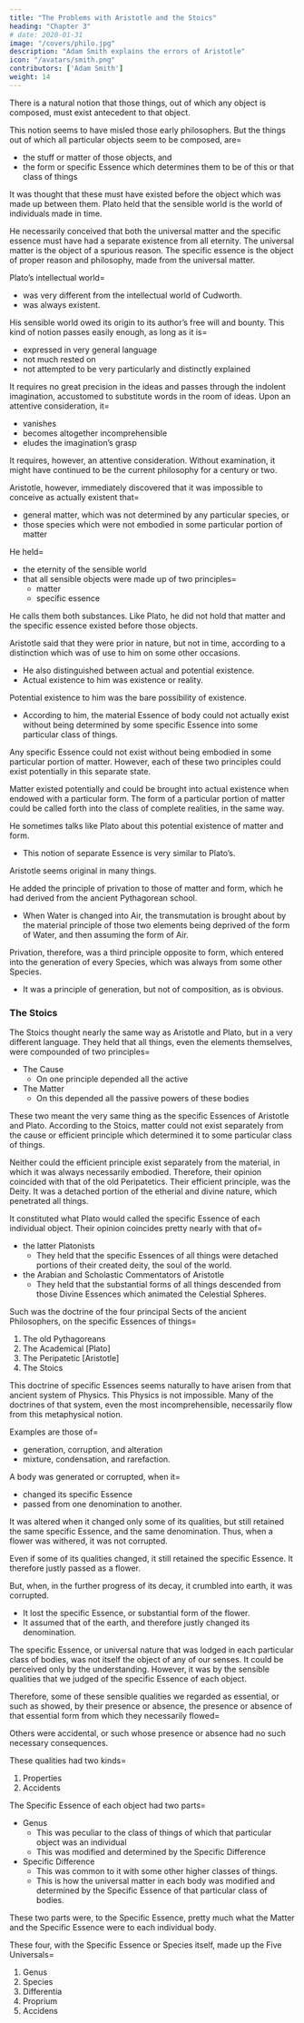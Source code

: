 ```yaml
---
title: "The Problems with Aristotle and the Stoics"
heading: "Chapter 3"
# date: 2020-01-31
image: "/covers/philo.jpg"
description: "Adam Smith explains the errors of Aristotle"
icon: "/avatars/smith.png"
contributors: ['Adam Smith']
weight: 14
---
```




There is a natural notion that those things, out of which any object is composed, must exist antecedent to that object.

This notion seems to have misled those early philosophers.
But the things out of which all particular objects seem to be composed, are= 
- the stuff or matter of those objects, and
- the form or specific Essence which determines them to be of this or that class of things

It was thought that these must have existed before the object which was made up between them. Plato held that the sensible world is the world of individuals made in time.

He necessarily conceived that both the universal matter and the specific essence must have had a separate existence from all eternity.
The universal matter is the object of a spurious reason.
The specific essence is the object of proper reason and philosophy, made from the universal matter.

Plato’s intellectual world= 
- was very different from the intellectual world of Cudworth.
- was always existent.

His sensible world owed its origin to its author’s free will and bounty. This kind of notion passes easily enough, as long as it is= 
- expressed in very general language
- not much rested on
- not attempted to be very particularly and distinctly explained

It requires no great precision in the ideas and passes through the indolent imagination, accustomed to substitute words in the room of ideas. Upon an attentive consideration, it= 
- vanishes
- becomes altogether incomprehensible
- eludes the imagination’s grasp

It requires, however, an attentive consideration. Without examination, it might have continued to be the current philosophy for a century or two.

Aristotle, however, immediately discovered that it was impossible to conceive as actually existent that= 
- general matter, which was not determined by any particular species, or
- those species which were not embodied in some particular portion of matter

He held= 
- the eternity of the sensible world
- that all sensible objects were made up of two principles= 
  - matter
  - specific essence

He calls them both substances. Like Plato, he did not hold that matter and the specific essence existed before those objects.

Aristotle said that they were prior in nature, but not in time, according to a distinction which was of use to him on some other occasions.
- He also distinguished between actual and potential existence.
- Actual existence to him was existence or reality.

Potential existence to him was the bare possibility of existence.
<!-- - He seems to mean this, though he does not explain it precisely in this way. -->
- According to him, the material Essence of body could not actually exist without being determined by some specific Essence into some particular class of things.

Any specific Essence could not exist without being embodied in some particular portion of matter. However, each of these two principles could exist potentially in this separate state.

Matter existed potentially and could be brought into actual existence when endowed with a particular form. The form of a particular portion of matter could be called forth into the class of complete realities, in the same way.

He sometimes talks like Plato about this potential existence of matter and form.
- This notion of separate Essence is very similar to Plato’s.

Aristotle seems original in many things.
<!-- He tried to be original in all things. -->
He added the principle of privation to those of matter and form, which he had derived from the ancient Pythagorean school.
- When Water is changed into Air, the transmutation is brought about by the material principle of those two elements being deprived of the form of Water, and then assuming the form of Air.

Privation, therefore, was a third principle opposite to form, which entered into the generation of every Species, which was always from some other Species.
- It was a principle of generation, but not of composition, as is obvious.


### The Stoics 

The Stoics thought nearly the same way as Aristotle and Plato, but in a very different language. They held that all things, even the elements themselves, were compounded of two principles= 
- The Cause
  - On one principle depended all the active
- The Matter
  - On this depended all the passive powers of these bodies

These two meant the very same thing as the specific Essences of Aristotle and Plato. According to the Stoics, matter could not exist separately from the cause or efficient principle which determined it to some particular class of things.

Neither could the efficient principle exist separately from the material, in which it was always necessarily embodied. Therefore, their opinion coincided with that of the old Peripatetics. Their efficient principle, was the Deity. It was a detached portion of the etherial and divine nature, which penetrated all things.

It constituted what Plato would called the specific Essence of each individual object. Their opinion coincides pretty nearly with that of= 
- the latter Platonists
  - They held that the specific Essences of all things were detached portions of their created deity, the soul of the world.
- the Arabian and Scholastic Commentators of Aristotle
  - They held that the substantial forms of all things descended from those Divine Essences which animated the Celestial Spheres.

Such was the doctrine of the four principal Sects of the ancient Philosophers, on the specific Essences of things= 

1. The old Pythagoreans
2. The Academical [Plato]
3. The Peripatetic [Aristotle]
4. The Stoics

This doctrine of specific Essences seems naturally to have arisen from that ancient system of Physics. This Physics is not impossible. Many of the doctrines of that system, even the most incomprehensible, necessarily flow from this metaphysical notion.

Examples are those of= 
- generation, corruption, and alteration
- mixture, condensation, and rarefaction.

A body was generated or corrupted, when it= 
- changed its specific Essence
- passed from one denomination to another.

It was altered when it changed only some of its qualities, but still retained the same specific Essence, and the same denomination. Thus, when a flower was withered, it was not corrupted.

Even if some of its qualities changed, it still retained the specific Essence. It therefore justly passed as a flower.

But, when, in the further progress of its decay, it crumbled into earth, it was corrupted.
- It lost the specific Essence, or substantial form of the flower.
- It assumed that of the earth, and therefore justly changed its denomination.

The specific Essence, or universal nature that was lodged in each particular class of bodies, was not itself the object of any of our senses. It could be perceived only by the understanding. However, it was by the sensible qualities that we judged of the specific Essence of each object.

Therefore, some of these sensible qualities we regarded as essential, or such as showed, by their presence or absence, the presence or absence of that essential form from which they necessarily flowed= 

Others were accidental, or such whose presence or absence had no such necessary consequences.

These qualities had two kinds= 
1. Properties
2. Accidents

The Specific Essence of each object had two parts= 
- Genus
  - This was peculiar to the class of things of which that particular object was an individual
  - This was modified and determined by the Specific Difference
- Specific Difference
  - This was common to it with some other higher classes of things.
  - This is how the universal matter in each body was modified and determined by the Specific Essence of that particular class of bodies.

These two parts were, to the Specific Essence, pretty much what the Matter and the Specific Essence were to each individual body. 

These four, with the Specific Essence or Species itself, made up the Five Universals= 

1. Genus
2. Species
3. Differentia
4. Proprium
5. Accidens
